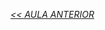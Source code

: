*[<< AULA ANTERIOR](https://github.com/pvreboucas/java-excecoes/edit/aula-5/aulas/1-capturando-qualquer-excecao.md)*

